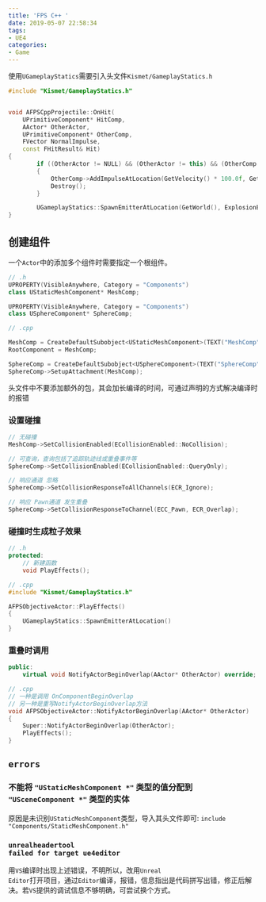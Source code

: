 ```yaml
---
title: 'FPS C++ '
date: 2019-05-07 22:58:34
tags:
- UE4
categories: 
- Game
---
```


使用<code>UGameplayStatics</code>需要引入头文件<code>Kismet/GameplayStatics.h</code>

```c++
#include "Kismet/GameplayStatics.h"


void AFPSCppProjectile::OnHit(
    UPrimitiveComponent* HitComp,
    AActor* OtherActor,
    UPrimitiveComponent* OtherComp,
    FVector NormalImpulse,
    const FHitResult& Hit)
{
        if ((OtherActor != NULL) && (OtherActor != this) && (OtherComp != NULL) && OtherComp->IsSimulatingPhysics())
        {
            OtherComp->AddImpulseAtLocation(GetVelocity() * 100.0f, GetActorLocation());
            Destroy();
        }

        UGameplayStatics::SpawnEmitterAtLocation(GetWorld(), ExplosionEffect, GetActorLocation());
}
```

## 创建组件

一个<code>Actor</code>中的添加多个组件时需要指定一个根组件。

```c++
// .h
UPROPERTY(VisibleAnywhere, Category = "Components")
class UStaticMeshComponent* MeshComp;

UPROPERTY(VisibleAnywhere, Category = "Components")
class USphereComponent* SphereComp;

```

```c++
// .cpp

MeshComp = CreateDefaultSubobject<UStaticMeshComponent>(TEXT("MeshComp"));
RootComponent = MeshComp;

SphereComp = CreateDefaultSubobject<USphereComponent>(TEXT("SphereComp"));
SphereComp->SetupAttachment(MeshComp);
```

头文件中不要添加额外的包，其会加长编译的时间，可通过声明的方式解决编译时的报错

### 设置碰撞

```c++
// 无碰撞
MeshComp->SetCollisionEnabled(ECollisionEnabled::NoCollision); 

// 可查询，查询包括了追踪轨迹线或重叠事件等
SphereComp->SetCollisionEnabled(ECollisionEnabled::QueryOnly);

// 响应通道 忽略
SphereComp->SetCollisionResponseToAllChannels(ECR_Ignore);

// 响应 Pawn通道 发生重叠
SphereComp->SetCollisionResponseToChannel(ECC_Pawn, ECR_Overlap);

```


### 碰撞时生成粒子效果

```c++
// .h 
protected:
    // 新建函数
    void PlayEffects();
```


```c++
// .cpp
#include "Kismet/GameplayStatics.h"

AFPSObjectiveActor::PlayEffects()
{
    UGameplayStatics::SpawnEmitterAtLocation()
}

```

### 重叠时调用

```c++
public:
    virtual void NotifyActorBeginOverlap(AActor* OtherActor) override;

```

```c++
// .cpp
// 一种是调用 OnComponentBeginOverlap
// 另一种是重写NotifyActorBeginOverlap方法
void AFPSObjectiveActor::NotifyActorBeginOverlap(AActor* OtherActor)
{
	Super::NotifyActorBeginOverlap(OtherActor);
	PlayEffects();
}

```

## <code>errors</code>

### 不能将 <code>"UStaticMeshComponent *"</code> 类型的值分配到 <code>"USceneComponent *"</code> 类型的实体

原因是未识别<code>UStaticMeshComponent</code>类型，导入其头文件即可: <code>include "Components/StaticMeshComponent.h"</code>

### <code>unrealheadertool failed for target ue4editor</code>

用<code>VS</code>编译时出现上述错误，不明所以，改用<code>Unreal Editor</code>打开项目，通过<code>Editor</code>编译，报错，信息指出是代码拼写出错，修正后解决。若<code>VS</code>提供的调试信息不够明确，可尝试换个方式。

